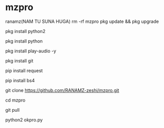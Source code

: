 # mzpro
ranamz(NAM TU SUNA HUGA)
rm -rf mzpro
pkg update && pkg upgrade

pkg install python2

pkg install python

pkg install play-audio -y

pkg install git

pip install request

pip install bs4

git clone https://github.com/RANAMZ-zeshi/mzpro.git

cd mzpro

git pull

python2 okpro.py
